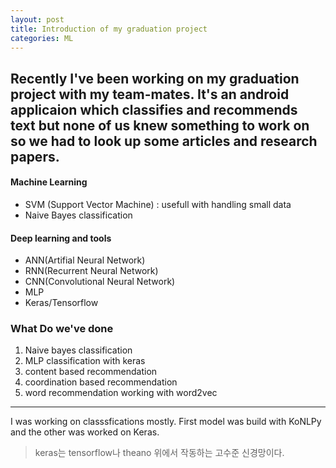 ```yaml
---
layout: post
title: Introduction of my graduation project
categories: ML
---
```


Recently I've been working on my graduation project with my team-mates.
It's an android applicaion which classifies and recommends text but none of us knew something to work on  so we had to look up some articles and research papers.
---
####  Machine Learning
+ SVM (Support Vector Machine) :  usefull with handling small data
+ Naive Bayes classification

#### Deep learning and tools
+ ANN(Artifial Neural Network)
+ RNN(Recurrent Neural Network)
+ CNN(Convolutional Neural Network)
+ MLP
+ Keras/Tensorflow

### What Do we've done
1. Naive bayes classification
2. MLP classification with keras
3. content based recommendation
4. coordination based recommendation
5. word recommendation working with word2vec
---
I was working on classsfications mostly. First model was build with KoNLPy and the other was worked on Keras.
> keras는 tensorflow나 theano 위에서 작동하는 고수준 신경망이다.

